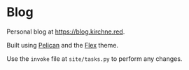 # Blog

Personal blog at https://blog.kirchne.red.

Built using [Pelican](https://github.com/getpelican/pelican/) and the
[Flex](https://github.com/alexandrevicenzi/Flex) theme.

Use the `invoke` file at `site/tasks.py` to perform any changes.